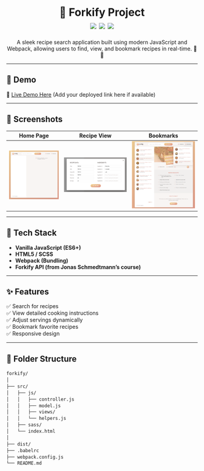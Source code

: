 <h1 align="center">
  🍴 Forkify Project
  <br />
  <img src="https://img.shields.io/badge/JavaScript-%23323330.svg?style=for-the-badge&logo=javascript&logoColor=%23F7DF1E" />
  <img src="https://img.shields.io/badge/Webpack-8DD6F9?style=for-the-badge&logo=webpack&logoColor=black" />
  <img src="https://img.shields.io/badge/SASS-CC6699?style=for-the-badge&logo=sass&logoColor=white" />
</h1>

<p align="center">
  A sleek recipe search application built using modern JavaScript and Webpack, allowing users to find, view, and bookmark recipes in real-time. 🔎🍳
</p>

---

## 🚀 Demo

🔗 [Live Demo Here](https://hazemaabdel.twab/forkify/) (Add your deployed link here if available)

---

## 📸 Screenshots

| Home Page | Recipe View | Bookmarks |
|----------|-------------|-----------|
| ![Home](./screenshots/home.png) | ![Recipe](./screenshots/recipe.png) | ![Bookmarks](./screenshots/bookmarks.png) |

---

## 🧰 Tech Stack

- **Vanilla JavaScript (ES6+)**
- **HTML5 / SCSS**
- **Webpack (Bundling)**
- **Forkify API (from Jonas Schmedtmann’s course)**

---

## ✨ Features

✅ Search for recipes  
✅ View detailed cooking instructions  
✅ Adjust servings dynamically  
✅ Bookmark favorite recipes  
✅ Responsive design  

---

## 📂 Folder Structure

```bash
forkify/
│
├── src/
│   ├── js/
│   │   ├── controller.js
│   │   ├── model.js
│   │   ├── views/
│   │   └── helpers.js
│   ├── sass/
│   └── index.html
│
├── dist/
├── .babelrc
├── webpack.config.js
└── README.md
